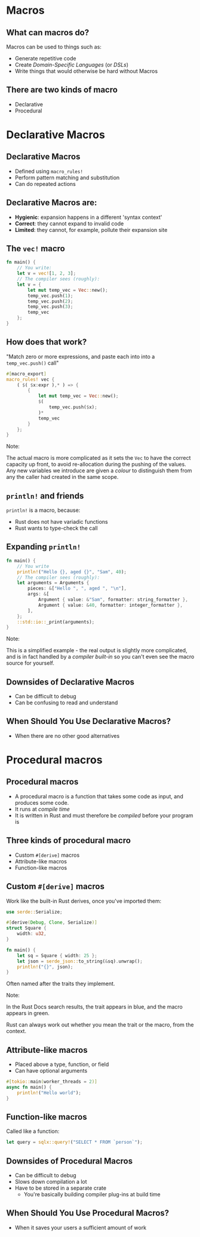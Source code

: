 # Macros

## What can macros do?

Macros can be used to things such as:

* Generate repetitive code
* Create *Domain-Specific Languages* (or *DSLs*)
* Write things that would otherwise be hard without Macros

## There are two kinds of macro

* Declarative
* Procedural

# Declarative Macros

## Declarative Macros

* Defined using `macro_rules!`
* Perform pattern matching and substitution
* Can do repeated actions

## Declarative Macros are:

* __Hygienic__: expansion happens in a different 'syntax context'
* __Correct__: they cannot expand to invalid code
* __Limited__: they cannot, for example, pollute their expansion site

## The `vec!` macro

```rust [1-10|2-3|4-11]
fn main() {
    // You write:
    let v = vec![1, 2, 3];
    // The compiler sees (roughly):
    let v = {
        let mut temp_vec = Vec::new();
        temp_vec.push(1);
        temp_vec.push(2);
        temp_vec.push(3);
        temp_vec
    };
}
```

## How does that work?

"Match zero or more expressions, and paste each into into a `temp_vec.push()` call"

```rust [1-12|1|2|3|4-10|6-8]
#[macro_export]
macro_rules! vec {
    ( $( $x:expr ),* ) => {
        {
            let mut temp_vec = Vec::new();
            $(
                temp_vec.push($x);
            )*
            temp_vec
        }
    };
}
```

Note:

The actual macro is more complicated as it sets the `Vec` to have the correct capacity up front, to avoid re-allocation during the pushing of the values. Any new variables we introduce are given a *colour* to distinguish them from any the caller had created in the same scope.

## `println!` and friends

`println!` is a macro, because:

* Rust does not have variadic functions
* Rust wants to type-check the call

## Expanding `println!`

```rust [] ignore
fn main() {
    // You write
    println!("Hello {}, aged {}", "Sam", 40);
    // The compiler sees (roughly):
    let arguments = Arguments {
        pieces: &["Hello ", ", aged ", "\n"],
        args: &[
            Argument { value: &"Sam", formatter: string_formatter },
            Argument { value: &40, formatter: integer_formatter },
        ],
    };
    ::std::io::_print(arguments);
}
```

Note:

This is a simplified example - the real output is slightly more complicated, and is in fact handled by a *compiler built-in* so you can't even see the macro source for yourself.

## Downsides of Declarative Macros

* Can be difficult to debug
* Can be confusing to read and understand

## When Should You Use Declarative Macros?

* When there are no other good alternatives

# Procedural macros

## Procedural macros

* A procedural macro is a function that takes some code as input, and produces some code.
* It runs at *compile time*
* It is written in Rust and must therefore be *compiled* before your program is

## Three kinds of procedural macro

* Custom `#[derive]` macros
* Attribute-like macros
* Function-like macros

## Custom `#[derive]` macros

Work like the built-in Rust derives, once you've imported them:

```rust [] ignore
use serde::Serialize;

#[derive(Debug, Clone, Serialize)]
struct Square {
    width: u32,
}

fn main() {
    let sq = Square { width: 25 };
    let json = serde_json::to_string(&sq).unwrap();
    println!("{}", json);
}
```

Often named after the traits they implement.

Note:

In the Rust Docs search results, the trait appears in blue, and the macro appears in green.

Rust can always work out whether you mean the trait or the macro, from the context.

## Attribute-like macros

* Placed above a type, function, or field
* Can have optional arguments

```rust [] ignore
#[tokio::main(worker_threads = 2)]
async fn main() {
    println!("Hello world");
}
```

## Function-like macros

Called like a function:

```rust ignore
let query = sqlx::query!("SELECT * FROM `person`");
```

## Downsides of Procedural Macros

* Can be difficult to debug
* Slows down compilation a lot
* Have to be stored in a separate crate
  * You're basically building compiler plug-ins at build time

## When Should You Use Procedural Macros?

* When it saves your users a sufficient amount of work
